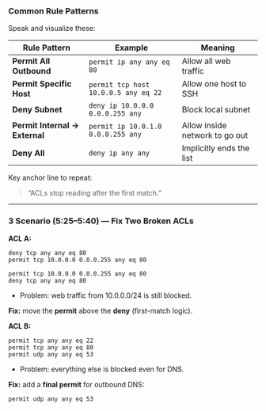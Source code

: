 ### **Common Rule Patterns**

Speak and visualize these:

| Rule Pattern | Example | Meaning |
| --- | --- | --- |
| **Permit All Outbound** | `permit ip any any eq 80` | Allow all web traffic |
| **Permit Specific Host** | `permit tcp host 10.0.0.5 any eq 22` | Allow one host to SSH |
| **Deny Subnet** | `deny ip 10.0.0.0 0.0.0.255 any` | Block local subnet |
| **Permit Internal → External** | `permit ip 10.0.1.0 0.0.0.255 any` | Allow inside network to go out |
| **Deny All** | `deny ip any any` | Implicitly ends the list |

Key anchor line to repeat:

> “ACLs stop reading after the first match.”
> 

---

### **3 Scenario (5:25–5:40) — Fix Two Broken ACLs**

**ACL A:**

```
deny tcp any any eq 80
permit tcp 10.0.0.0 0.0.0.255 any eq 80

permit tcp 10.0.0.0 0.0.0.255 any eq 80
deny tcp any any eq 80

```

- Problem: web traffic from 10.0.0.0/24 is still blocked.

**Fix:** move the **permit** above the **deny** (first-match logic).

**ACL B:**

```
permit tcp any any eq 22
permit tcp any any eq 80
permit udp any any eq 53

```

- Problem: everything else is blocked even for DNS.

**Fix:** add a **final permit** for outbound DNS:

`permit udp any any eq 53`